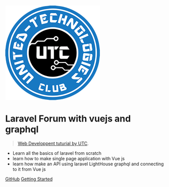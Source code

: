 ![logo](_media/logo.png)



# Laravel Forum with vuejs and graphql <small></small>

> [Web Developpent tuturial by UTC](https://utc-dz.com).

- Learn all the basics of laravel from scratch
- learn how to make single page application with Vue js
- learn how make an API using laravel LightHouse graphql and connecting to it from Vue js

[GitHub](https://github.com/Mohamed-SM/Laravel_Forum_With_Vuejs)
[Getting Started](README)

